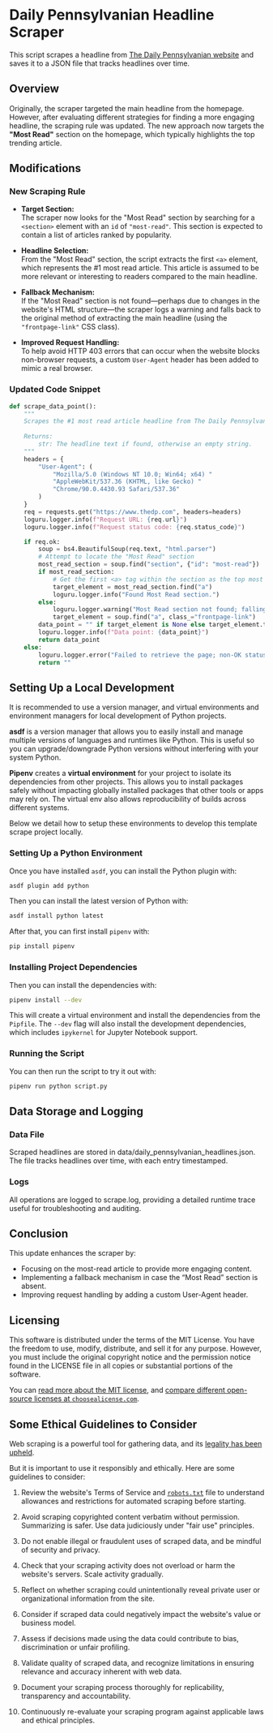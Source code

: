 # Daily Pennsylvanian Headline Scraper

This script scrapes a headline from [The Daily Pennsylvanian website](https://www.thedp.com) and saves it to a JSON file that tracks headlines over time.

## Overview

Originally, the scraper targeted the main headline from the homepage. However, after evaluating different strategies for finding a more engaging headline, the scraping rule was updated. The new approach now targets the **"Most Read"** section on the homepage, which typically highlights the top trending article.

## Modifications

### New Scraping Rule

- **Target Section:**  
  The scraper now looks for the "Most Read" section by searching for a `<section>` element with an `id` of `"most-read"`. This section is expected to contain a list of articles ranked by popularity.

- **Headline Selection:**  
  From the "Most Read" section, the script extracts the first `<a>` element, which represents the #1 most read article. This article is assumed to be more relevant or interesting to readers compared to the main headline.

- **Fallback Mechanism:**  
  If the "Most Read" section is not found—perhaps due to changes in the website's HTML structure—the scraper logs a warning and falls back to the original method of extracting the main headline (using the `"frontpage-link"` CSS class).

- **Improved Request Handling:**  
  To help avoid HTTP 403 errors that can occur when the website blocks non-browser requests, a custom `User-Agent` header has been added to mimic a real browser.

### Updated Code Snippet

```python
def scrape_data_point():
    """
    Scrapes the #1 most read article headline from The Daily Pennsylvanian home page.
    
    Returns:
        str: The headline text if found, otherwise an empty string.
    """
    headers = {
        "User-Agent": (
            "Mozilla/5.0 (Windows NT 10.0; Win64; x64) "
            "AppleWebKit/537.36 (KHTML, like Gecko) "
            "Chrome/90.0.4430.93 Safari/537.36"
        )
    }
    req = requests.get("https://www.thedp.com", headers=headers)
    loguru.logger.info(f"Request URL: {req.url}")
    loguru.logger.info(f"Request status code: {req.status_code}")

    if req.ok:
        soup = bs4.BeautifulSoup(req.text, "html.parser")
        # Attempt to locate the "Most Read" section
        most_read_section = soup.find("section", {"id": "most-read"})
        if most_read_section:
            # Get the first <a> tag within the section as the top most read headline
            target_element = most_read_section.find("a")
            loguru.logger.info("Found Most Read section.")
        else:
            loguru.logger.warning("Most Read section not found; falling back to main headline.")
            target_element = soup.find("a", class_="frontpage-link")
        data_point = "" if target_element is None else target_element.text.strip()
        loguru.logger.info(f"Data point: {data_point}")
        return data_point
    else:
        loguru.logger.error("Failed to retrieve the page; non-OK status.")
        return ""
  ```

## Setting Up a Local Development

It is recommended to use a version manager, and virtual environments and environment managers for local development of Python projects.

**asdf** is a version manager that allows you to easily install and manage multiple versions of languages and runtimes like Python. This is useful so you can upgrade/downgrade Python versions without interfering with your system Python.

**Pipenv** creates a **virtual environment** for your project to isolate its dependencies from other projects. This allows you to install packages safely without impacting globally installed packages that other tools or apps may rely on. The virtual env also allows reproducibility of builds across different systems.

Below we detail how to setup these environments to develop this template scrape project locally.

### Setting Up a Python Environment

Once you have installed `asdf`, you can install the Python plugin with:

```bash
asdf plugin add python
```

Then you can install the latest version of Python with:

```bash
asdf install python latest
```

After that, you can first install `pipenv` with:

```bash
pip install pipenv
```

### Installing Project Dependencies

Then you can install the dependencies with:

```bash
pipenv install --dev
```

This will create a virtual environment and install the dependencies from the `Pipfile`. The `--dev` flag will also install the development dependencies, which includes `ipykernel` for Jupyter Notebook support.

### Running the Script

You can then run the script to try it out with:

```bash
pipenv run python script.py
```

## Data Storage and Logging

### Data File

Scraped headlines are stored in data/daily_pennsylvanian_headlines.json. The file tracks headlines over time, with each entry timestamped.

### Logs

All operations are logged to scrape.log, providing a detailed runtime trace useful for troubleshooting and auditing.

## Conclusion

This update enhances the scraper by:

- Focusing on the most-read article to provide more engaging content.
- Implementing a fallback mechanism in case the “Most Read” section is absent.
- Improving request handling by adding a custom User-Agent header.

## Licensing

This software is distributed under the terms of the MIT License. You have the freedom to use, modify, distribute, and sell it for any purpose. However, you must include the original copyright notice and the permission notice found in the LICENSE file in all copies or substantial portions of the software.

You can [read more about the MIT license](https://choosealicense.com/licenses/mit/), and [compare different open-source licenses at `choosealicense.com`](https://choosealicense.com/licenses/).

## Some Ethical Guidelines to Consider

Web scraping is a powerful tool for gathering data, and its [legality has been upheld](https://en.wikipedia.org/wiki/HiQ_Labs_v._LinkedIn).

But it is important to use it responsibly and ethically. Here are some guidelines to consider:

1. Review the website's Terms of Service and [`robots.txt`](https://en.wikipedia.org/wiki/robots.txt) file to understand allowances and restrictions for automated scraping before starting.

2. Avoid scraping copyrighted content verbatim without permission. Summarizing is safer. Use data judiciously under "fair use" principles.

3. Do not enable illegal or fraudulent uses of scraped data, and be mindful of security and privacy.

4. Check that your scraping activity does not overload or harm the website's servers. Scale activity gradually.

5. Reflect on whether scraping could unintentionally reveal private user or organizational information from the site.

6. Consider if scraped data could negatively impact the website's value or business model.

7. Assess if decisions made using the data could contribute to bias, discrimination or unfair profiling.

8. Validate quality of scraped data, and recognize limitations in ensuring relevance and accuracy inherent with web data.  

9. Document your scraping process thoroughly for replicability, transparency and accountability.

10. Continuously re-evaluate your scraping program against applicable laws and ethical principles.
